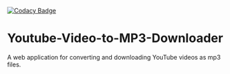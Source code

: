 [![Codacy Badge](https://api.codacy.com/project/badge/Grade/6ac61533626a4055be44d02dc7bfe3f1)](https://www.codacy.com/manual/foreign1/Youtube-Video-to-MP3-Downloader?utm_source=github.com&amp;utm_medium=referral&amp;utm_content=foreign1/Youtube-Video-to-MP3-Downloader&amp;utm_campaign=Badge_Grade)
# Youtube-Video-to-MP3-Downloader
A web application for converting and downloading YouTube videos as mp3 files.
